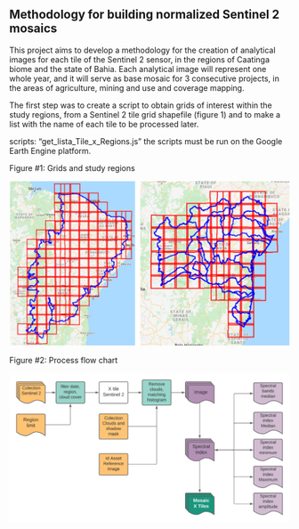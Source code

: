 ## Methodology for building normalized Sentinel 2 mosaics

This project aims to develop a methodology for the creation of analytical images for each tile of the Sentinel 2 sensor, in the regions of Caatinga biome and the state of Bahia. Each analytical image will represent one whole year, and it will serve as base mosaic for 3 consecutive projects, in the areas of agriculture, mining and use and coverage mapping.


The first step was to create a script to obtain grids of interest within the study regions, from a Sentinel 2 tile grid shapefile (figure 1) and to make a list with the name of each tile to be processed later.

scripts: “get_lista_Tile_x_Regions.js”
the scripts must be run on the Google Earth Engine platform.

Figure #1: Grids and study regions
<p align= "center">
    <img src="image/gradesBA_Caatinga_juntas.png">
</p>


Figure #2: Process flow chart
<p align="center">
    <img  src="image/fluxograma_mosaicS2.png">
</p>